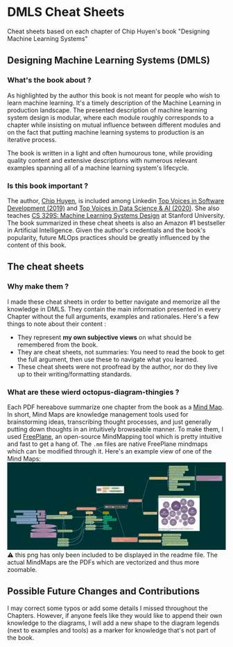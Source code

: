 # DMLS Cheat Sheets
Cheat sheets based on each chapter of Chip Huyen's book "Designing Machine Learning Systems"

## Designing Machine Learning Systems (DMLS)
### What's the book about ?
As highlighted by the author this book is not meant for people who wish to learn machine learning. It's a timely description of the Machine Learning in production landscape. The presented description of machine learning system design is modular, where each module roughly corresponds to a chapter while insisting on mutual influence between different modules and on the fact that putting machine learning systems to production is an iterative process.

The book is written in a light and often humourous tone, while providing quality content and extensive descriptions with numerous relevant examples spanning all of a machine learning system's lifecycle. 


### Is this book important ?
The author, [Chip Huyen](https://huyenchip.com/), is included among  Linkedin [Top Voices in Software Development (2019)](https://www.linkedin.com/pulse/linkedin-top-voices-2019-software-development-daniel-bean/) and [Top Voices in Data Science & AI (2020)](https://www.linkedin.com/pulse/linkedin-top-voices-2020-data-science-ai-jessi-hempel/). She also teaches [CS 329S: Machine Learning Systems Design](https://cs329s.stanford.edu/) at Stanford University. The book summarized in these cheat sheets is also an Amazon #1 bestseller in Artificial Intelligence. Given the author's credentials and the book's popularity, future MLOps practices should be greatly influenced by the content of this book. 

## The cheat sheets
### Why make them ?
I made these cheat sheets in order to better navigate and memorize all the knowledge in DMLS. They contain the main information presented in every Chapter without the full arguments, examples and rationales. Here's a few things to note about their content :
- They represent **my own subjective views** on what should be remembered from the book.
- They are cheat sheets, not summaries: You need to read the book to get the full argument, then use these to navigate what you learned.
- These cheat sheets were not proofread by the author, nor do they live up to their writing/formatting standards.


### What are these wierd octopus-diagram-thingies ?
Each PDF hereabove summarize one chapter from the book as a [Mind Map](https://en.wikipedia.org/wiki/Mind_map). In short, Mind Maps are knowledge management tools used for brainstorming ideas, transcribing thought processes, and just generally putting down thoughts in an intuitively browseable manner. To make them, I used [FreePlane](https://www.freeplane.org/), an open-source MindMapping tool which is pretty intuitive and fast to get a hang of. The ```.mm``` files are native FreePlane mindmaps which can be modified through it. Here's an example view of one of the Mind Maps:
![me](https://github.com/ghazi-f/DMLS_cheat_sheets/blob/main/DMLS%20Chapter%201%20Overview.png)
:warning: this png has only been included to be displayed in the readme file. The actual MindMaps are the PDFs which are vectorized and thus more zoomable.

## Possible Future Changes and Contributions
I may correct some typos or add some details I missed throughout the Chapters. However, if anyone feels like they would like to append their own knowledge to the diagrams, I will add a new shape to the diagram legends (next to examples and tools) as a marker for knowledge that's not part of the book.

